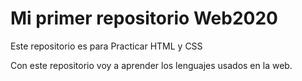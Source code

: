 # Mi primer repositorio Web2020
Este repositorio es para Practicar HTML y CSS

Con este repositorio voy a aprender los lenguajes usados en la web.
